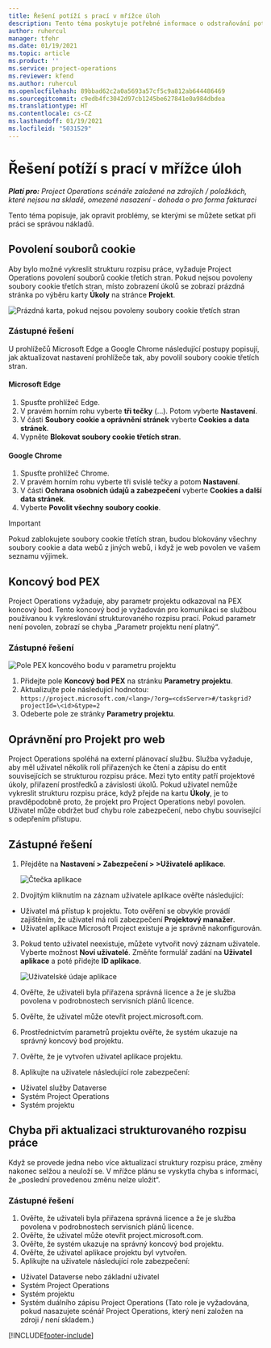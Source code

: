 ```yaml
---
title: Řešení potíží s prací v mřížce úloh
description: Tento téma poskytuje potřebné informace o odstraňování potíží při práci v mřížce úloh.
author: ruhercul
manager: tfehr
ms.date: 01/19/2021
ms.topic: article
ms.product: ''
ms.service: project-operations
ms.reviewer: kfend
ms.author: ruhercul
ms.openlocfilehash: 89bbad62c2a0a5693a57cf5c9a812ab644486469
ms.sourcegitcommit: c9edb4fc3042d97cb1245be627841e0a984dbdea
ms.translationtype: HT
ms.contentlocale: cs-CZ
ms.lasthandoff: 01/19/2021
ms.locfileid: "5031529"
---
```

# <a name="troubleshoot-working-in-the-task-grid"></a>Řešení potíží s prací v mřížce úloh 

_**Platí pro:** Project Operations scénáře založené na zdrojích / položkách, které nejsou na skladě, omezené nasazení - dohoda o pro forma fakturaci_

Tento téma popisuje, jak opravit problémy, se kterými se můžete setkat při práci se správou nákladů.

## <a name="enable-cookies"></a>Povolení souborů cookie

Aby bylo možné vykreslit strukturu rozpisu práce, vyžaduje Project Operations povolení souborů cookie třetích stran. Pokud nejsou povoleny soubory cookie třetích stran, místo zobrazení úkolů se zobrazí prázdná stránka po výběru karty **Úkoly** na stránce **Projekt**.

![Prázdná karta, pokud nejsou povoleny soubory cookie třetích stran](media/blankschedule.png)


### <a name="workaround"></a>Zástupné řešení
U prohlížečů Microsoft Edge a Google Chrome následující postupy popisují, jak aktualizovat nastavení prohlížeče tak, aby povolil soubory cookie třetích stran.

#### <a name="microsoft-edge"></a>Microsoft Edge

1. Spusťte prohlížeč Edge.
2. V pravém horním rohu vyberte **tři tečky** (…). Potom vyberte **Nastavení**.
3. V části **Soubory cookie a oprávnění stránek** vyberte **Cookies a data stránek**.
4. Vypněte **Blokovat soubory cookie třetích stran**.

#### <a name="google-chrome"></a>Google Chrome

1. Spusťte prohlížeč Chrome.
2. V pravém horním rohu vyberte tři svislé tečky a potom **Nastavení**.
3. V části **Ochrana osobních údajů a zabezpečení** vyberte **Cookies a další data stránek**.
4. Vyberte **Povolit všechny soubory cookie**.

> [!IMPORTANT]
> Pokud zablokujete soubory cookie třetích stran, budou blokovány všechny soubory cookie a data webů z jiných webů, i když je web povolen ve vašem seznamu výjimek.

## <a name="pex-endpoint"></a>Koncový bod PEX

Project Operations vyžaduje, aby parametr projektu odkazoval na PEX koncový bod. Tento koncový bod je vyžadován pro komunikaci se službou používanou k vykreslování strukturovaného rozpisu prací. Pokud parametr není povolen, zobrazí se chyba „Parametr projektu není platný“. 

### <a name="workaround"></a>Zástupné řešení
 ![Pole PEX koncového bodu v parametru projektu](media/projectparameter.png)

1. Přidejte pole **Koncový bod PEX** na stránku **Parametry projektu**.
2. Aktualizujte pole následující hodnotou: `https://project.microsoft.com/<lang>/?org=<cdsServer>#/taskgrid?projectId=\<id>&type=2`
3. Odeberte pole ze stránky **Parametry projektu**.

## <a name="privileges-for-project-for-the-web"></a>Oprávnění pro Projekt pro web

Project Operations spoléhá na externí plánovací službu. Služba vyžaduje, aby měl uživatel několik rolí přiřazených ke čtení a zápisu do entit souvisejících se strukturou rozpisu práce. Mezi tyto entity patří projektové úkoly, přiřazení prostředků a závislosti úkolů. Pokud uživatel nemůže vykreslit strukturu rozpisu práce, když přejde na kartu **Úkoly**, je to pravděpodobně proto, že projekt pro Project Operations nebyl povolen. Uživatel může obdržet buď chybu role zabezpečení, nebo chybu související s odepřením přístupu.


## <a name="workaround"></a>Zástupné řešení

1. Přejděte na **Nastavení > Zabezpečení > >Uživatelé aplikace**.  

   ![Čtečka aplikace](media/applicationuser.jpg)
   
2. Dvojitým kliknutím na záznam uživatele aplikace ověřte následující:

 - Uživatel má přístup k projektu. Toto ověření se obvykle provádí zajištěním, že uživatel má roli zabezpečení **Projektový manažer**.
 - Uživatel aplikace Microsoft Project existuje a je správně nakonfigurován.
 
3. Pokud tento uživatel neexistuje, můžete vytvořit nový záznam uživatele. Vyberte možnost **Noví uživatelé**. Změňte formulář zadání na **Uživatel aplikace** a poté přidejte **ID aplikace**.

   ![Uživatelské údaje aplikace](media/applicationuserdetails.jpg)

4. Ověřte, že uživateli byla přiřazena správná licence a že je služba povolena v podrobnostech servisních plánů licence.
5. Ověřte, že uživatel může otevřít project.microsoft.com.
6. Prostřednictvím parametrů projektu ověřte, že systém ukazuje na správný koncový bod projektu.
7. Ověřte, že je vytvořen uživatel aplikace projektu.
8. Aplikujte na uživatele následující role zabezpečení:

  - Uživatel služby Dataverse
  - Systém Project Operations
  - Systém projektu

## <a name="error-when-updating-the-work-breakdown-structure"></a>Chyba při aktualizaci strukturovaného rozpisu práce

Když se provede jedna nebo více aktualizací struktury rozpisu práce, změny nakonec selžou a neuloží se. V mřížce plánu se vyskytla chyba s informací, že „poslední provedenou změnu nelze uložit“.

### <a name="workaround"></a>Zástupné řešení

1. Ověřte, že uživateli byla přiřazena správná licence a že je služba povolena v podrobnostech servisních plánů licence.
2. Ověřte, že uživatel může otevřít project.microsoft.com.
3. Ověřte, že systém ukazuje na správný koncový bod projektu.
4. Ověřte, že uživatel aplikace projektu byl vytvořen.
5. Aplikujte na uživatele následující role zabezpečení:
  
  - Uživatel Dataverse nebo základní uživatel
  - Systém Project Operations
  - Systém projektu
  - Systém duálního zápisu Project Operations (Tato role je vyžadována, pokud nasazujete scénář Project Operations, který není založen na zdroji / není skladem.)


[!INCLUDE[footer-include](../includes/footer-banner.md)]
